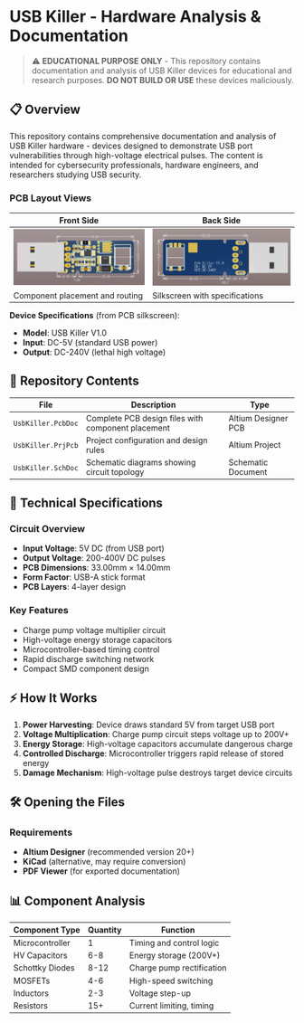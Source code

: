 # USB Killer - Hardware Analysis & Documentation

> ⚠️ **EDUCATIONAL PURPOSE ONLY** - This repository contains documentation and analysis of USB Killer devices for educational and research purposes. **DO NOT BUILD OR USE** these devices maliciously.

## 📋 Overview

This repository contains comprehensive documentation and analysis of USB Killer hardware - devices designed to demonstrate USB port vulnerabilities through high-voltage electrical pulses. The content is intended for cybersecurity professionals, hardware engineers, and researchers studying USB security.

### PCB Layout Views

| Front Side | Back Side |
|------------|-----------|
| ![USB Killer Front PCB](Images/front.png) | ![USB Killer Back PCB](Images/back.png) |
| Component placement and routing | Silkscreen with specifications |

**Device Specifications** (from PCB silkscreen):
- **Model**: USB Killer V1.0
- **Input**: DC-5V (standard USB power)
- **Output**: DC-240V (lethal high voltage)

## 📁 Repository Contents

| File | Description | Type |
|------|-------------|------|
| `UsbKiller.PcbDoc` | Complete PCB design files with component placement | Altium Designer PCB |
| `UsbKiller.PrjPcb` | Project configuration and design rules | Altium Project |
| `UsbKiller.SchDoc` | Schematic diagrams showing circuit topology | Schematic Document |

## 🔧 Technical Specifications

### Circuit Overview
- **Input Voltage**: 5V DC (from USB port)
- **Output Voltage**: 200-400V DC pulses
- **PCB Dimensions**: 33.00mm × 14.00mm
- **Form Factor**: USB-A stick format
- **PCB Layers**: 4-layer design

### Key Features
- Charge pump voltage multiplier circuit  
- High-voltage energy storage capacitors
- Microcontroller-based timing control
- Rapid discharge switching network
- Compact SMD component design

## ⚡ How It Works

1. **Power Harvesting**: Device draws standard 5V from target USB port
2. **Voltage Multiplication**: Charge pump circuit steps voltage up to 200V+
3. **Energy Storage**: High-voltage capacitors accumulate dangerous charge
4. **Controlled Discharge**: Microcontroller triggers rapid release of stored energy
5. **Damage Mechanism**: High-voltage pulse destroys target device circuits

## 🛠️ Opening the Files

### Requirements
- **Altium Designer** (recommended version 20+)
- **KiCad** (alternative, may require conversion)
- **PDF Viewer** (for exported documentation)

## 📊 Component Analysis

| Component Type | Quantity | Function |
|----------------|----------|----------|
| Microcontroller | 1 | Timing and control logic |
| HV Capacitors | 6-8 | Energy storage (200V+) |
| Schottky Diodes | 8-12 | Charge pump rectification |
| MOSFETs | 4-6 | High-speed switching |
| Inductors | 2-3 | Voltage step-up |
| Resistors | 15+ | Current limiting, timing |

